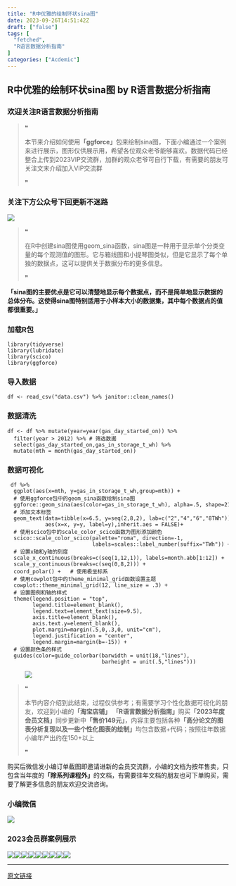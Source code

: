 ```yaml
---
title: "R中优雅的绘制环状sina图"
date: 2023-09-26T14:51:42Z
draft: ["false"]
tags: [
  "fetched",
  "R语言数据分析指南"
]
categories: ["Acdemic"]
---
```

R中优雅的绘制环状sina图 by R语言数据分析指南
------
<div><section data-tool="mdnice编辑器" data-website="https://www.mdnice.com"><h3 data-tool="mdnice编辑器"><span></span><span><span></span>欢迎关注R语言数据分析指南</span><span></span></h3><blockquote data-tool="mdnice编辑器"><span>❝</span><p>本节来介绍如何使用<strong>「ggforce」</strong>包来绘制sina图，下面小编通过一个案例来进行展示，图形仅供展示用，希望各位观众老爷能够喜欢。数据代码已经整合上传到2023VIP交流群，加群的观众老爷可自行下载，有需要的朋友可关注文末介绍加入VIP交流群</p><span>❞</span></blockquote><h3 data-tool="mdnice编辑器"><span></span><span><span></span>关注下方公众号下回更新不迷路</span><span></span></h3><p><img data-galleryid="" data-ratio="0.3194444444444444" data-s="300,640" data-src="https://mmbiz.qpic.cn/mmbiz_png/EibnicgwScTAYib6Vf5Lfu4s64dJIEWhdGMvrcDEx2Rxgd91TOF5sjqy47Wqf2cTO1c5Nhdibh8G5IhOnR53j6XKrw/640?wx_fmt=png" data-type="png" data-w="1080" src="https://mmbiz.qpic.cn/mmbiz_png/EibnicgwScTAYib6Vf5Lfu4s64dJIEWhdGMvrcDEx2Rxgd91TOF5sjqy47Wqf2cTO1c5Nhdibh8G5IhOnR53j6XKrw/640?wx_fmt=png"></p><blockquote data-tool="mdnice编辑器"><span>❝</span><p>在R中创建sina图使用geom_sina函数，sina图是一种用于显示单个分类变量的每个观测值的图形。它与箱线图和小提琴图类似，但是它显示了每个单独的数据点，这可以提供关于数据分布的更多信息。</p><span>❞</span></blockquote><p data-tool="mdnice编辑器"><strong>「sina图的主要优点是它可以清楚地显示每个数据点，而不是简单地显示数据的总体分布。这使得sina图特别适用于小样本大小的数据集，其中每个数据点的值都很重要。」</strong></p><h3 data-tool="mdnice编辑器"><span></span><span><span></span>加载R包</span><span></span></h3><pre data-tool="mdnice编辑器"><span></span><code><span>library</span>(tidyverse)<br><span>library</span>(lubridate)<br><span>library</span>(scico)<br><span>library</span>(ggforce)<br></code></pre><h3 data-tool="mdnice编辑器"><span></span><span><span></span>导入数据</span><span></span></h3><pre data-tool="mdnice编辑器"><span></span><code>df &lt;- read_csv(<span>"data.csv"</span>) %&gt;% janitor::clean_names()<br></code></pre><h3 data-tool="mdnice编辑器"><span></span><span><span></span>数据清洗</span><span></span></h3><pre data-tool="mdnice编辑器"><span></span><code>df &lt;- df %&gt;% mutate(year=year(gas_day_started_on)) %&gt;% <br>  filter(year &gt; <span>2012</span>) %&gt;% <span># 筛选数据</span><br>  select(gas_day_started_on,gas_in_storage_t_wh) %&gt;%<br>  mutate(mth = month(gas_day_started_on))<br></code></pre><h3 data-tool="mdnice编辑器"><span></span><span><span></span>数据可视化</span><span></span></h3><pre data-tool="mdnice编辑器"><span></span><code> df %&gt;%<br>  ggplot(aes(x=mth, y=gas_in_storage_t_wh,group=mth)) +<br>  <span># 使用ggforce包中的geom_sina函数绘制sina图</span><br>  ggforce::geom_sina(aes(color=gas_in_storage_t_wh), alpha=<span>.5</span>, shape=<span>21</span>)+<br>  <span># 添加文本标签</span><br>  geom_text(data=tibble(x=<span>6.5</span>, y=seq(<span>2</span>,<span>8</span>,<span>2</span>), lab=c(<span>"2"</span>,<span>"4"</span>,<span>"6"</span>,<span>"8TWh"</span>)),<br>            aes(x=x, y=y, label=y),inherit.aes = <span>FALSE</span>)+<br>  <span># 使用scico包中的scale_color_scico函数为图形添加颜色</span><br>  scico::scale_color_scico(palette=<span>"roma"</span>, direction=-<span>1</span>,<br>                           labels=scales::label_number(suffix=<span>"TWh"</span>)) +<br>  <span># 设置x轴和y轴的刻度</span><br>  scale_x_continuous(breaks=c(seq(<span>1</span>,<span>12</span>,<span>1</span>)), labels=month.abb[<span>1</span>:<span>12</span>]) +<br>  scale_y_continuous(breaks=c(seq(<span>0</span>,<span>8</span>,<span>2</span>))) +<br>  coord_polar() +   <span># 使用极坐标系</span><br>  <span># 使用cowplot包中的theme_minimal_grid函数设置主题</span><br>  cowplot::theme_minimal_grid(<span>12</span>, line_size = <span>.3</span>) +<br>  <span># 设置图例和轴的样式</span><br>  theme(legend.position = <span>"top"</span>,<br>        legend.title=element_blank(),<br>        legend.text=element_text(size=<span>9.5</span>),<br>        axis.title=element_blank(),<br>        axis.text.y=element_blank(),<br>        plot.margin=margin(<span>.5</span>,<span>0</span>,<span>.3</span>,<span>0</span>, unit=<span>"cm"</span>),<br>        legend.justification = <span>"center"</span>,<br>        legend.margin=margin(b=-<span>15</span>)) +<br>  <span># 设置颜色条的样式</span><br>  guides(color=guide_colorbar(barwidth = unit(<span>18</span>,<span>"lines"</span>),<br>                              barheight = unit(<span>.5</span>,<span>"lines"</span>)))<br></code></pre><figure data-tool="mdnice编辑器"><img data-ratio="0.7833333333333333" data-src="https://mmbiz.qpic.cn/mmbiz_png/EibnicgwScTAbEAvdxaP732qwbvibTlCUcj54wOKGPxic8OsWUf2UbcvjhBUxDibBriboj4AtOKDBjhdbJYCzh9E4KDg/640?wx_fmt=png" data-type="png" data-w="1080" src="https://mmbiz.qpic.cn/mmbiz_png/EibnicgwScTAbEAvdxaP732qwbvibTlCUcj54wOKGPxic8OsWUf2UbcvjhBUxDibBriboj4AtOKDBjhdbJYCzh9E4KDg/640?wx_fmt=png"></figure><blockquote data-tool="mdnice编辑器"><span>❝</span><p>本节内容介绍到此结束，过程仅供参考；有需要学习个性化数据可视化的朋友，欢迎到小编的<strong>「淘宝店铺」</strong> <strong>「R语言数据分析指南」</strong>购买<strong>「2023年度会员文档」</strong>同步更新中<strong>「售价149元」</strong>，内容主要包括各种<strong>「高分论文的图表分析复现以及一些个性化图表的绘制」</strong>均包含数据+代码；按照往年数据小编年产出约在150+以上</p><span>❞</span></blockquote><p data-tool="mdnice编辑器">购买后微信发小编订单截图即邀请进新的会员交流群，小编的文档为按年售卖，只包含当年度的<strong>「除系列课程外」</strong>的文档，有需要往年文档的朋友也可下单购买，需要了解更多信息的朋友欢迎交流咨询。</p><h3 data-tool="mdnice编辑器"><span></span><span><span></span>小编微信</span><span></span></h3><p><img data-galleryid="" data-ratio="1" data-s="300,640" data-src="https://mmbiz.qpic.cn/mmbiz_jpg/EibnicgwScTAaNu6sU2UCYkxFq9ibq75wuaO0lqFoYz1icUo4jh3N2icAWECmibgPvqyReur0FCp7JNKO0icnRAsbO9ug/640?wx_fmt=jpeg" data-type="jpeg" data-w="430" src="https://mmbiz.qpic.cn/mmbiz_jpg/EibnicgwScTAaNu6sU2UCYkxFq9ibq75wuaO0lqFoYz1icUo4jh3N2icAWECmibgPvqyReur0FCp7JNKO0icnRAsbO9ug/640?wx_fmt=jpeg"></p><h3 data-tool="mdnice编辑器"><span></span><span><span></span>2023会员群案例展示</span><span></span></h3><p data-tool="mdnice编辑器"><img data-ratio="0.4255555555555556" data-src="https://mmbiz.qpic.cn/mmbiz_png/EibnicgwScTAbEAvdxaP732qwbvibTlCUcjqVeV0nJf7MWcU2aGGgcDygJXpicZJyHzzEE28bwPTbhzMbMSJHF2u8Q/640?wx_fmt=png" data-type="png" data-w="900" src="https://mmbiz.qpic.cn/mmbiz_png/EibnicgwScTAbEAvdxaP732qwbvibTlCUcjqVeV0nJf7MWcU2aGGgcDygJXpicZJyHzzEE28bwPTbhzMbMSJHF2u8Q/640?wx_fmt=png"><img data-ratio="0.4255555555555556" data-src="https://mmbiz.qpic.cn/mmbiz_png/EibnicgwScTAbEAvdxaP732qwbvibTlCUcjpWTswgiaU9BWBJd1fCfyn4p7zHfz4P4b1RIBzpjjPn1SPArgic6GybBA/640?wx_fmt=png" data-type="png" data-w="900" src="https://mmbiz.qpic.cn/mmbiz_png/EibnicgwScTAbEAvdxaP732qwbvibTlCUcjpWTswgiaU9BWBJd1fCfyn4p7zHfz4P4b1RIBzpjjPn1SPArgic6GybBA/640?wx_fmt=png"><img data-ratio="0.4255555555555556" data-src="https://mmbiz.qpic.cn/mmbiz_png/EibnicgwScTAbEAvdxaP732qwbvibTlCUcjzy6034HTmnpaMWDqu0D5qxEBHOzUFM0GHhGHB5BWjWWInzmIibWNlxA/640?wx_fmt=png" data-type="png" data-w="900" src="https://mmbiz.qpic.cn/mmbiz_png/EibnicgwScTAbEAvdxaP732qwbvibTlCUcjzy6034HTmnpaMWDqu0D5qxEBHOzUFM0GHhGHB5BWjWWInzmIibWNlxA/640?wx_fmt=png"><img data-ratio="0.4255555555555556" data-src="https://mmbiz.qpic.cn/mmbiz_png/EibnicgwScTAbEAvdxaP732qwbvibTlCUcjOkqZxHgz5wU1c2xvLicYBgEWWzdiajNM3rvZLtvVs6luRGPfeh0N7vug/640?wx_fmt=png" data-type="png" data-w="900" src="https://mmbiz.qpic.cn/mmbiz_png/EibnicgwScTAbEAvdxaP732qwbvibTlCUcjOkqZxHgz5wU1c2xvLicYBgEWWzdiajNM3rvZLtvVs6luRGPfeh0N7vug/640?wx_fmt=png"><img data-ratio="0.4255555555555556" data-src="https://mmbiz.qpic.cn/mmbiz_png/EibnicgwScTAbEAvdxaP732qwbvibTlCUcjfbHsHickF89PlWJkxRh0bK6F5moSqCyOznux5yHCOtia9Cjh5LmdYFDg/640?wx_fmt=png" data-type="png" data-w="900" src="https://mmbiz.qpic.cn/mmbiz_png/EibnicgwScTAbEAvdxaP732qwbvibTlCUcjfbHsHickF89PlWJkxRh0bK6F5moSqCyOznux5yHCOtia9Cjh5LmdYFDg/640?wx_fmt=png"><img data-ratio="0.4255555555555556" data-src="https://mmbiz.qpic.cn/mmbiz_png/EibnicgwScTAbEAvdxaP732qwbvibTlCUcjsGCyEd99BwicDtEMOoKmLpZRXHI1o2ALfXaic2ia6plCcevXgjRooYcqQ/640?wx_fmt=png" data-type="png" data-w="900" src="https://mmbiz.qpic.cn/mmbiz_png/EibnicgwScTAbEAvdxaP732qwbvibTlCUcjsGCyEd99BwicDtEMOoKmLpZRXHI1o2ALfXaic2ia6plCcevXgjRooYcqQ/640?wx_fmt=png"><img data-ratio="0.4255555555555556" data-src="https://mmbiz.qpic.cn/mmbiz_png/EibnicgwScTAbEAvdxaP732qwbvibTlCUcjE7yDbzibQ75rzjz9dvcVVAmqQ90QvE549icicDgicVaopmthWMoHh8wTbg/640?wx_fmt=png" data-type="png" data-w="900" src="https://mmbiz.qpic.cn/mmbiz_png/EibnicgwScTAbEAvdxaP732qwbvibTlCUcjE7yDbzibQ75rzjz9dvcVVAmqQ90QvE549icicDgicVaopmthWMoHh8wTbg/640?wx_fmt=png"><img data-ratio="0.4255555555555556" data-src="https://mmbiz.qpic.cn/mmbiz_png/EibnicgwScTAbEAvdxaP732qwbvibTlCUcj4GKdno2WCl35Jyuia58J7yKoTO4ouiaFYz4Tu5jAFjmBcJMgWM6C4gAg/640?wx_fmt=png" data-type="png" data-w="900" src="https://mmbiz.qpic.cn/mmbiz_png/EibnicgwScTAbEAvdxaP732qwbvibTlCUcj4GKdno2WCl35Jyuia58J7yKoTO4ouiaFYz4Tu5jAFjmBcJMgWM6C4gAg/640?wx_fmt=png"><img data-ratio="0.4255555555555556" data-src="https://mmbiz.qpic.cn/mmbiz_png/EibnicgwScTAbEAvdxaP732qwbvibTlCUcj5McOCib2iab0pGSIDVSIAcxzGX2jkUEV2syRl5hMInGx3Gib2JWhN2a0A/640?wx_fmt=png" data-type="png" data-w="900" src="https://mmbiz.qpic.cn/mmbiz_png/EibnicgwScTAbEAvdxaP732qwbvibTlCUcj5McOCib2iab0pGSIDVSIAcxzGX2jkUEV2syRl5hMInGx3Gib2JWhN2a0A/640?wx_fmt=png"></p></section><p><mp-style-type data-value="3"></mp-style-type></p></div>  
<hr>
<a href="https://mp.weixin.qq.com/s/6ZBDLPqDooTfUBga1Hdd2A",target="_blank" rel="noopener noreferrer">原文链接</a>
